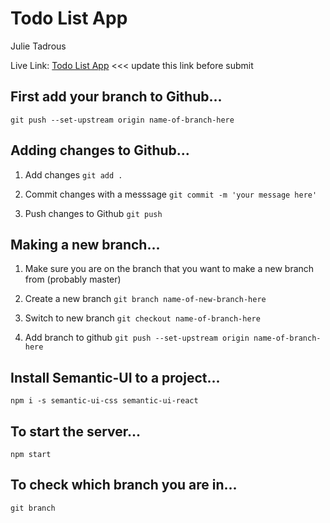 # Todo List App

Julie Tadrous

Live Link: [Todo List App](http://localhost:8000)
<<< update this link before submit

## First add your branch to Github...

`git push --set-upstream origin name-of-branch-here`

## Adding changes to Github...

1. Add changes
   `git add .`

2. Commit changes with a messsage
   `git commit -m 'your message here'`

3. Push changes to Github
   `git push`

## Making a new branch...

1. Make sure you are on the branch that you want to make a new branch from (probably master)

2. Create a new branch
   `git branch name-of-new-branch-here`

3. Switch to new branch
   `git checkout name-of-branch-here`

4. Add branch to github
   `git push --set-upstream origin name-of-branch-here`

## Install Semantic-UI to a project...

`npm i -s semantic-ui-css semantic-ui-react`

## To start the server...

`npm start`

## To check which branch you are in...

`git branch`

